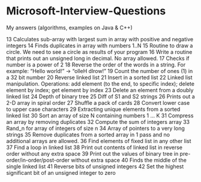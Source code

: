 ﻿# Microsoft-Interview-Questions
My answers (algorithms, examples on Java &amp; C++)

13	Calculates sub-array with largest sum in array with positive and negative integers 
14	Finds duplicates in array with numbers 1..N 
15	Routine to draw a circle. We need to see a circle as results of your program 
16	Write a routine that prints out an unsigned long in decimal. No array allowed. 
17	Checks if number is a power of 2 
18	Reverse the order of the words in a string. For example: “Hello world!” -> “olleH dlrow!”
19	Count the number of ones (1) in a 32 bit number
20	Reverse linked list
21	Insert in a sorted list
22	Linked list manipulation. Operations: add element (to the end, to specific index); delete element by index; get element by index
23	Delete an element from a doubly linked list
24	Depth of binary tree
25	Diff of S1 and S2 strings
26	Prints out a 2-D array in spiral order
27	Shuffle a pack of cards
28	Convert lower case to upper case characters
29	Extracting unique elements from a sorted linked list
30	Sort an array of size N containing numbers 1 ... K
31	Compress an array by removing duplicates
32	Compute the sum of integers array
33	Rand_n for array of integers of size n
34	Array of pointers to a very long strings
35	Remove duplicates from a sorted array in 1 pass and no additional arrays are allowed.
36	Find elements of fixed list in any other list
37	Find a loop in linked list
38	Print out contents of linked list in reverse order without any extra space
39	Print out the values of binary tree in pre-order/in-order/post-order without extra space
40	Finds the middle of the single linked list
41	Reverse bits of unsigned integers
42	Set the highest significant bit of an unsigned integer to zero
